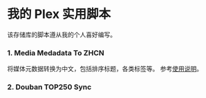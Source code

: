 # 我的 Plex 实用脚本

该存储库的脚本遵从我的个人喜好编写。

### 1. Media Medadata To ZHCN

将媒体元数据转换为中文，包括排序标题，各类标签等。
参考[使用说明](media_metadata_to_zhcn/README.md)。

### 2. Douban TOP250 Sync